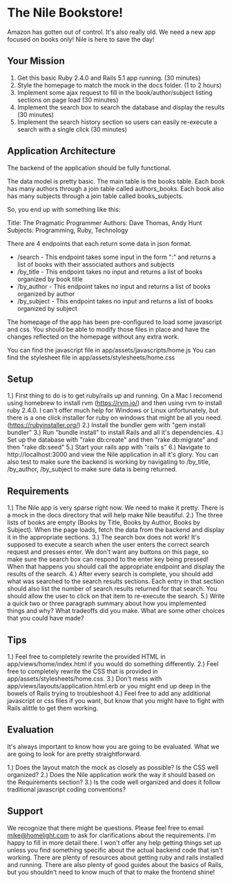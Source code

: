 # The Nile Bookstore!

Amazon has gotten out of control. It's also really old. We need a new app focused on books only! Nile is here to save the day!

## Your Mission

1. Get this basic Ruby 2.4.0 and Rails 5.1 app running. (30 minutes)
2. Style the homepage to match the mock in the docs folder. (1 to 2 hours)
3. Implement some ajax request to fill in the book/author/subject listing sections on page load (30 minutes)
4. Implement the search box to search the database and display the results (30 minutes)
5. Implement the search history section so users can easily re-execute a search with a single click (30 minutes)

## Application Architecture

The backend of the application should be fully functional. 

The data model is pretty basic. The main table is the books table. Each book has many authors through a join table called authors_books. Each book also has many subjects through a join table called books_subjects.

So, you end up with something like this:

Title: The Pragmatic Programmer
Authors: Dave Thomas, Andy Hunt
Subjects: Programming, Ruby, Technology

There are 4 endpoints that each return some data in json format.

* /search - This endpoint takes some input in the form "<type>:<term>" and returns a list of books with their associated authors and subjects
* /by_title - This endpoint takes no input and returns a list of books organized by book title
* /by_author - This endpoint takes no input and returns a list of books organized by author
* /by_subject - This endpoint takes no input and returns a list of books organized by subject

The homepage of the app has been pre-configured to load some javascript and css. You should be able to modify those files in place and have the changes reflected on the homepage without any extra work.

You can find the javascript file in app/assets/javascripts/home.js
You can find the stylesheet file in app/assets/stylesheets/home.css

## Setup

1.) First thing to do is to get ruby/rails up and running. On a Mac I recomend using homebrew to install rvm (https://rvm.io/) and then using rvm to install ruby 2.4.0. I can't offer much help for Windows or Linux unfortunately, but there is a one click installer for ruby on windows that might be all you need. (https://rubyinstaller.org/)
2.) Install the bundler gem with "gem install bundler"
3.) Run "bundle install" to install Rails and all it's dependencies.
4.) Set up the database with "rake db:create" and then "rake db:migrate" and then "rake db:seed"
5.) Start your rails app with "rails s"
6.) Navigate to http://localhost:3000 and view the Nile application in all it's glory. You can also test to make sure the backend is working by navigating to /by_title, /by_author, /by_subject to make sure data is being returned.

## Requirements

1.) The Nile app is very sparse right now. We need to make it pretty.  There is a mock in the docs directory that will help make Nile beautiful.
2.) The three lists of books are empty (Books by Title, Books by Author, Books by Subject).  When the page loads, fetch the data from the backend and display it in the appropriate sections.
3.) The search box does not work! It's supposed to execute a search when the user enters the correct search request and presses enter.  We don't want any buttons on this page, so make sure the search box can respond to the enter key being pressed! When that happens you should call the appropriate endpoint and display the results of the search.
4.) After every search is complete, you should add what was searched to the search results sections. Each entry in that section should also list the number of search results returned for that search. You should allow the user to click on that item to re-execute the search.
5.) Write a quick two or three paragraph summary about how you implemented things and why? What tradeoffs did you make. What are some other choices that you could have made?

## Tips

1.) Feel free to completely rewrite the provided HTML in app/views/home/index.html if you would do something differently.
2.) Feel free to completely rewrite the CSS that is provided in app/assets/stylesheets/home.css.
3.) Don't mess with app/views/layouts/application.html.erb or you might end up deep in the bowels of Rails trying to troubleshoot
4.) Feel free to add any additional javascript or css files if you want, but know that you might have to fight with Rails alittle to get them working.

## Evaluation

It's always important to know how you are going to be evaluated.  What we are going to look for are pretty straightforward.

1.) Does the layout match the mock as closely as possible? Is the CSS well organized?
2.) Does the Nile application work the way it should based on the Requirements section?
3.) Is the code well organized and does it follow traditional javascript coding conventions?

## Support

We recognize that there might be questions. Please feel free to email mike@homelight.com to ask for clarifications about the requirements. I'm happy to fill in more detail there. I won't offer any help getting things set up unless you find something specific about the actual backend code that isn't working. There are plenty of resources about getting ruby and rails installed and running. There are also plenty of good guides about the basics of Rails, but you shouldn't need to know much of that to make the frontend shine!


